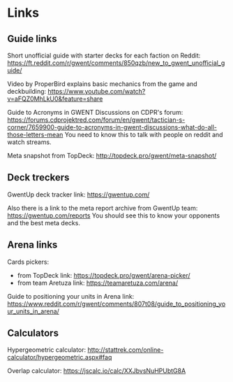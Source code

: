 # Links 
## Guide links
Short unofficial guide with starter decks for each faction on Reddit:  https://ft.reddit.com/r/gwent/comments/850qzb/new_to_gwent_unofficial_guide/

Video by ProperBird explains basic mechanics from the game and deckbuilding: https://www.youtube.com/watch?v=aFQZ0MhLkU0&feature=share

Guide to Acronyms in GWENT Discussions on CDPR's forum: https://forums.cdprojektred.com/forum/en/gwent/tactician-s-corner/7659900-guide-to-acronyms-in-gwent-discussions-what-do-all-those-letters-mean 
You need to know this to talk with people on reddit and watch streams.

Meta snapshot from TopDeck: http://topdeck.pro/gwent/meta-snapshot/

## Deck treckers
GwentUp deck tracker link: https://gwentup.com/

Also there is a link to the meta report archive from GwentUp team: https://gwentup.com/reports
You should see this to know your opponents and the best meta decks.


## Arena links

Cards pickers:
- from TopDeck link: https://topdeck.pro/gwent/arena-picker/
- from team Aretuza link: https://teamaretuza.com/arena/

Guide to positioning your units in Arena link: https://www.reddit.com/r/gwent/comments/807t08/guide_to_positioning_your_units_in_arena/


## Calculators

Hypergeometric calculator: http://stattrek.com/online-calculator/hypergeometric.aspx#faq

Overlap calculator: https://jscalc.io/calc/XXJbvsNuHPUbtG8A
